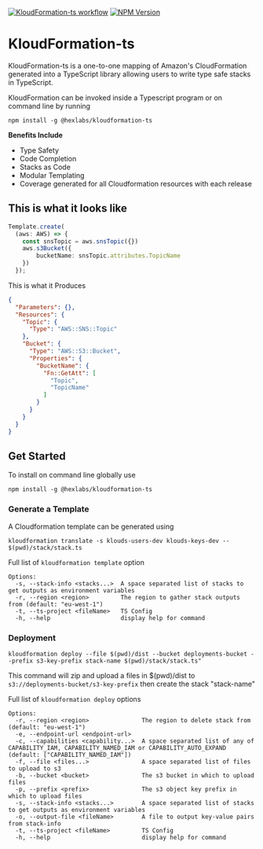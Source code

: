 [![KloudFormation-ts workflow](https://github.com/hexlabsio/kloudformation-ts/actions/workflows/build.yml/badge.svg)](https://github.com/hexlabsio/kloudformation-ts/actions/workflows/build.yml)
[![NPM Version](https://badge.fury.io/js/%40hexlabs%2Fkloudformation-ts.svg)](https://badge.fury.io/js/%40hexlabs%2Fkloudformation-ts)

# KloudFormation-ts

KloudFormation-ts is a one-to-one mapping of Amazon's CloudFormation generated into a TypeScript library allowing users to write type safe stacks in TypeScript.

KloudFormation can be invoked inside a Typescript program or on command line by running 

```
npm install -g @hexlabs/kloudformation-ts
```

**Benefits Include**

 * Type Safety
 * Code Completion
 * Stacks as Code
 * Modular Templating
 * Coverage generated for all Cloudformation resources with each release

## This is what it looks like

```typescript
Template.create(
  (aws: AWS) => {
    const snsTopic = aws.snsTopic({})
    aws.s3Bucket({
        bucketName: snsTopic.attributes.TopicName
    })
  });
```

This is what it Produces

```JSON
{
  "Parameters": {},
  "Resources": {
    "Topic": {
      "Type": "AWS::SNS::Topic"
    },
    "Bucket": {
      "Type": "AWS::S3::Bucket",
      "Properties": {
        "BucketName": {
          "Fn::GetAtt": [
            "Topic",
            "TopicName"
          ]
        }
      }
    }
  }
}
```

## Get Started
To install on command line globally use
```
npm install -g @hexlabs/kloudformation-ts
```
### Generate a Template

A Cloudformation template can be generated using
```
kloudformation translate -s klouds-users-dev klouds-keys-dev -- $(pwd)/stack/stack.ts
```
Full list of `kloudformation template` option

```
Options:
  -s, --stack-info <stacks...>  A space separated list of stacks to get outputs as environment variables
  -r, --region <region>         The region to gather stack outputs from (default: "eu-west-1")
  -t, --ts-project <fileName>   TS Config
  -h, --help                    display help for command
```

### Deployment
```
kloudformation deploy --file $(pwd)/dist --bucket deployments-bucket --prefix s3-key-prefix stack-name $(pwd)/stack/stack.ts"
```
This command will zip and upload a files in $(pwd)/dist to `s3://deployments-bucket/s3-key-prefix` then create the stack "stack-name"

Full list of `kloudformation deploy` options

```
Options:
  -r, --region <region>               The region to delete stack from (default: "eu-west-1")
  -e, --endpoint-url <endpoint-url>   
  -c, --capabilities <capability...>  A space separated list of any of CAPABILITY_IAM, CAPABILITY_NAMED_IAM or CAPABILITY_AUTO_EXPAND (default: ["CAPABILITY_NAMED_IAM"])
  -f, --file <files...>               A space separated list of files to upload to s3
  -b, --bucket <bucket>               The s3 bucket in which to upload files
  -p, --prefix <prefix>               The s3 object key prefix in which to upload files
  -s, --stack-info <stacks...>        A space separated list of stacks to get outputs as environment variables
  -o, --output-file <fileName>        A file to output key-value pairs from stack-info
  -t, --ts-project <fileName>         TS Config
  -h, --help                          display help for command
```
